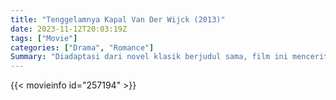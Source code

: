 ```yaml
---
title: "Tenggelamnya Kapal Van Der Wijck (2013)"
date: 2023-11-12T20:03:19Z
tags: ["Movie"]
categories: ["Drama", "Romance"]
Summary: "Diadaptasi dari novel klasik berjudul sama, film ini menceritakan kisah cinta antara Zainuddin, Hayati, dan Aziz. Perbedaan latar belakang sosial membawa cinta sejati Zainuddin dan Hayati mengalami tragedi di pelayaran Van Der Wij..."
---
```


<mux-player stream-type="on-demand"
src="https://kp3d-my.sharepoint.com/personal/ryoo_kp3d_onmicrosoft_com/_layouts/15/download.aspx?share=EdQzhhlFxAtKvqV-eRxcc7QBKE-wkgILLBIh3TenF6qQjg" prefer-playback="mse" controls>

</mux-player>


{{< movieinfo id="257194" >}}

<script src="https://cdn.jsdelivr.net/npm/@mux/mux-player"></script>

 <script type="application/ld+json ">
{
"@context": "https://schema.org/",
"@type": "VideoObject",
"name": "Tenggelamnya Kapal Van Der Wijck (2013)",
"contentUrl": "https://stream.mux.com/agpoanOJsfHn7xME99EBxTw2j1kTZhcZd1Q8pVMlbBI.m3u8",
"thumbnailUrl": "https://www.themoviedb.org/t/p/original/mopTj8jjSEAQpYLQSLH8GRGdOhb.jpg?width=314&fit_mode=preserve&time=25",
"uploadDate": "2023-11-12T20:03:19Z",
}

</script>

